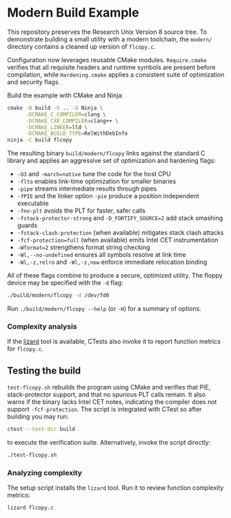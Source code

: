 # Modern Build Example

This repository preserves the Research Unix Version 8 source tree.
To demonstrate building a small utility with a modern toolchain, the
`modern/` directory contains a cleaned up version of `flcopy.c`.

Configuration now leverages reusable CMake modules. `Require.cmake`
verifies that all requisite headers and runtime symbols are present
before compilation, while `Hardening.cmake` applies a consistent suite
of optimization and security flags.

Build the example with CMake and Ninja:

```sh
cmake -B build -S .. -G Ninja \
      -DCMAKE_C_COMPILER=clang \
      -DCMAKE_CXX_COMPILER=clang++ \
      -DCMAKE_LINKER=lld \
      -DCMAKE_BUILD_TYPE=RelWithDebInfo
ninja -C build flcopy
```

The resulting binary `build/modern/flcopy` links against the standard C
library and applies an aggressive set of optimization and hardening
flags:

* `-O3` and `-march=native` tune the code for the host CPU
* `-flto` enables link-time optimization for smaller binaries
* `-pipe` streams intermediate results through pipes
* `-fPIE` and the linker option `-pie` produce a position independent executable
* `-fno-plt` avoids the PLT for faster, safer calls
* `-fstack-protector-strong` and `-D_FORTIFY_SOURCE=2` add stack smashing guards
* `-fstack-clash-protection` (when available) mitigates stack clash attacks
* `-fcf-protection=full` (when available) emits Intel CET instrumentation
* `-Wformat=2` strengthens format string checking
* `-Wl,--no-undefined` ensures all symbols resolve at link time
* `-Wl,-z,relro` and `-Wl,-z,now` enforce immediate relocation binding

All of these flags combine to produce a secure, optimized utility.
The floppy device may be specified with the `-d` flag:

```sh
./build/modern/flcopy -d /dev/fd0
```

Run `./build/modern/flcopy --help` (or `-H`) for a summary of options.

### Complexity analysis

If the [lizard](https://github.com/terryyin/lizard) tool is available,
CTests also invoke it to report function metrics for `flcopy.c`.

## Testing the build

`test-flcopy.sh` rebuilds the program using CMake and verifies that PIE,
stack-protector support, and that no spurious PLT calls remain. It also
warns if the binary lacks Intel CET notes, indicating the compiler does
not support `-fcf-protection`. The script is integrated with CTest so
after building you may run:

```sh
ctest --test-dir build
```

to execute the verification suite. Alternatively, invoke the script
directly:

```sh
./test-flcopy.sh
```

### Analyzing complexity

The setup script installs the `lizard` tool. Run it to review function
complexity metrics:

```sh
lizard flcopy.c
```
